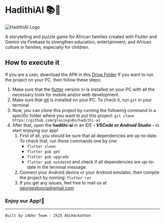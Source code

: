 # HadithiAI 📚🤖

![HadithiAI Logo](https://github.com/glosings0n/hadithi-ai/blob/main/assets/images/logo.png)

A storytelling and puzzle game for African families created with Flutter and Gemini via Firebase to strengthen education, entertainment, and African culture in families, especially for children.

## How to execute it

If you are a user, download the APK in this [Drive Folder](https://drive.google.com/drive/folders/18WchVJQ_It_WagbSKU9qi58lF7SClUXi?usp=drive_link)
If you want to run the project on your PC, then follow these steps:
1. Make sure that the [flutter](https://flutter.dev) version `3+` is installed on your PC with all the necessary tools for mobile and/or web development.
2. Make sure that [git](https://git-scm.com/) is installed on your PC. To check it, run `git` in your terminal
3. Now, you can clone this project by running the following command in a specific folder where you want to put this project:
   `git clone https://github.com/glosings0n/hadithi-ai`
5. After that, open the **hadithi-ai** in an IDE ***- VSCode or Android Studio -*** to start enjoying our app!
   1. First of all, you should be sure that all dependencies are up-to-date. To check that, run these commands one by one:
      + `flutter clean`
      + `flutter pub get`
      + `flutter pub upgrade`
      + `flutter pub outdated` and check if all dependencies are up-to-date in the terminal message.
   2. Connect your Android device or your Android emulator, then compile the project by running: `flutter run`
   3. If you get any issues, feel free to mail us at [georgesbyona@gmail.com](mailto:georgesbyona@gmail.com)
  
### Enjoy our App!🎉

---

`Built by i4Dev Team - 2k25 AbiHackathon`
